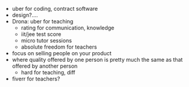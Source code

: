 - uber for coding, contract software
- design?....
- Drona: uber for teaching
  - rating for communication, knowledge
  - iit/jee test score
  - micro tutor sessions
  - absolute freedom for teachers
- focus on selling people on your product
- where quality offered by one person is pretty much the same as that offered by another person
  - hard for teaching, diff
- fiverr for teachers?
